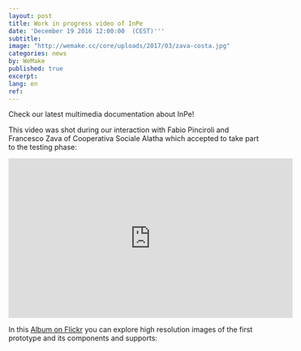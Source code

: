 ```yaml
---
layout: post
title: Work in progress video of InPe
date: 'December 19 2016 12:00:00  (CEST)'''
subtitle:
image: "http://wemake.cc/core/uploads/2017/03/zava-costa.jpg"
categories: news
by: WeMake
published: true
excerpt:
lang: en
ref:
---
```


Check our latest multimedia documentation about  InPe!

This video was shot during our interaction with Fabio Pinciroli and Francesco Zava of Cooperativa Sociale Alatha which accepted to take part to the testing phase:

<iframe width="560" height="315" src="https://www.youtube.com/embed/qNk2NBsRiFc" frameborder="0" allowfullscreen></iframe>

In this [Album on Flickr](https://www.flickr.com/photos/wemake_cc/albums/72157674118203044 "Album on flickr") you can explore high resolution images of the first prototype and its components and supports:
